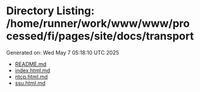 # Directory Listing: /home/runner/work/www/www/processed/fi/pages/site/docs/transport
Generated on: Wed May  7 05:18:10 UTC 2025

- [README.md](README.md)
- [index.html.md](index.html.md)
- [ntcp.html.md](ntcp.html.md)
- [ssu.html.md](ssu.html.md)
